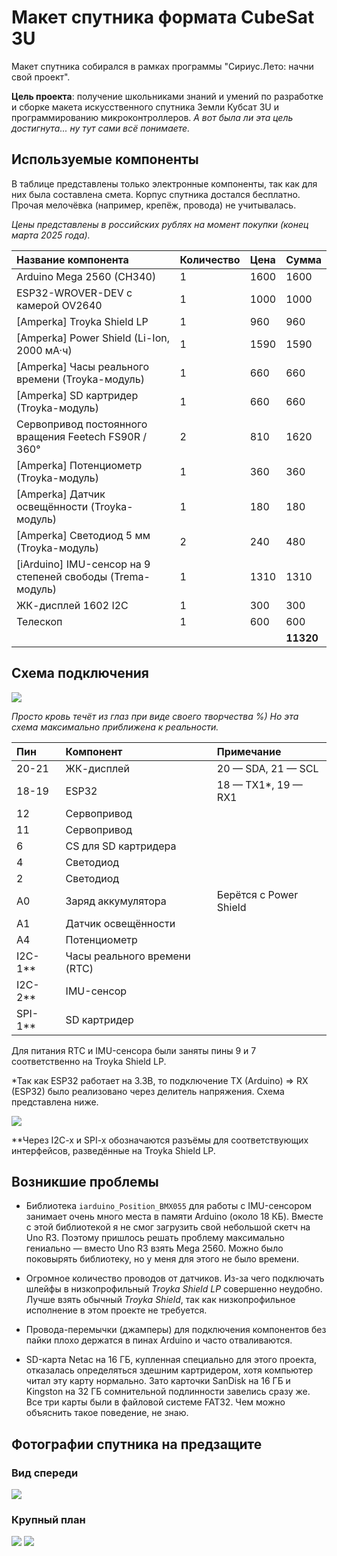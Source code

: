 # Макет спутника формата CubeSat 3U

Макет спутника собирался в рамках программы "Сириус.Лето: начни свой проект".

**Цель проекта**: получение школьниками знаний и умений по разработке и сборке макета искусственного спутника Земли Кубсат 3U и программированию
микроконтроллеров. _А вот была ли эта цель достигнута... ну тут сами всё понимаете._

## Используемые компоненты

В таблице представлены только электронные компоненты, так как для них была составлена смета. Корпус спутника достался бесплатно. Прочая мелочёвка (например, крепёж, провода) не учитывалась.

_Цены представлены в российских рублях на момент покупки (конец марта 2025 года)._

| Название компонента | Количество | Цена | Сумма |
| :--------------------------------- | :-------- | :-- | :--- |
| Arduino Mega 2560 (CH340)         | 1          | 1600 | 1600 |
| ESP32-WROVER-DEV с камерой OV2640 | 1          | 1000 | 1000 |
| [Amperka] Troyka Shield LP                  | 1          | 960  | 960  |
| [Amperka] Power Shield (Li-Ion, 2000 мА·ч)  | 1          | 1590 | 1590 |
| [Amperka] Часы реального времени (Troyka-модуль) | 1 | 660 | 660 |
| [Amperka] SD картридер (Troyka-модуль) | 1 | 660 | 660 |
| Cервопривод постоянного вращения Feetech FS90R / 360° | 2 | 810 | 1620 |
| [Amperka] Потенциометр (Troyka-модуль) | 1 | 360 | 360 |
| [Amperka] Датчик освещённости (Troyka-модуль) | 1 | 180 | 180 |
| [Amperka] Светодиод 5 мм (Troyka-модуль) | 2 | 240 | 480 |
| [iArduino] IMU-сенсор на 9 степеней свободы (Trema-модуль) | 1 | 1310 | 1310 |
| ЖК-дисплей 1602 I2C | 1 | 300 | 300 |
| Телескоп | 1 | 600 | 600 |
| | | | **11320** |

## Схема подключения
![](images/cubesat-схема.png)

_Просто кровь течёт из глаз при виде своего творчества %) Но эта схема максимально приближена к реальности._


| Пин | Компонент | Примечание|
| :-- | :-------- | :-------- |
| 20-21 | ЖК-дисплей | 20 — SDA, 21 — SCL |
| 18-19 | ESP32 | 18 — TX1*, 19 — RX1 |
| 12 | Сервопривод |
| 11 | Сервопривод |
| 6 | CS для SD картридера |
| 4 | Светодиод |
| 2 | Светодиод |
| A0 | Заряд аккумулятора | Берётся с Power Shield
| A1 | Датчик освещённости |
| A4 | Потенциометр |
| I2C-1** | Часы реального времени (RTC) |
| I2C-2** | IMU-сенсор |
| SPI-1** | SD картридер |

Для питания RTC и IMU-сенсора были заняты пины 9 и 7 соответственно на Troyka Shield LP.

\*Так как ESP32 работает на 3.3В, то подключение TX (Arduino) => RX (ESP32) было реализовано через делитель напряжения. Схема представлена ниже.

![](images/Arduino-ESP32-UART.jpeg)

\**Через I2C-x и SPI-x обозначаются разъёмы для соответствующих интерфейсов, разведённые на Troyka Shield LP.

## Возникшие проблемы
- Библиотека `iarduino_Position_BMX055` для работы с IMU-сенсором занимает очень много места в памяти Arduino (около 18 КБ). Вместе с этой библиотекой я не смог загрузить свой небольшой скетч на Uno R3. Поэтому пришлось решать проблему максимально гениально — вместо Uno R3 взять Mega 2560. Можно было поковырять библиотеку, но у меня для этого не было времени.

- Огромное количество проводов от датчиков. Из-за чего подключать шлейфы в низкопрофильный _Troyka Shield LP_ совершенно неудобно. Лучше взять обычный _Troyka Shield_, так как низкопрофильное исполнение в этом проекте не требуется.

- Провода-перемычки (джамперы) для подключения компонентов без пайки плохо держатся в пинах Arduino и часто отваливаются.

- SD-карта Netac на 16 ГБ, купленная специально для этого проекта, отказалась определяться здешним картридером, хотя компьютер читал эту карту нормально. Зато карточки SanDisk на 16 ГБ и Kingston на 32 ГБ сомнительной подлинности завелись сразу же. Все три карты были в файловой системе FAT32. Чем можно объяснить такое поведение, не знаю.

## Фотографии спутника на предзащите

### Вид спереди
![](images/DSC09487-min.jpg)

### Крупный план
![](images/DSC09488-min.jpg)
![](images/DSC09490-min.jpg)
